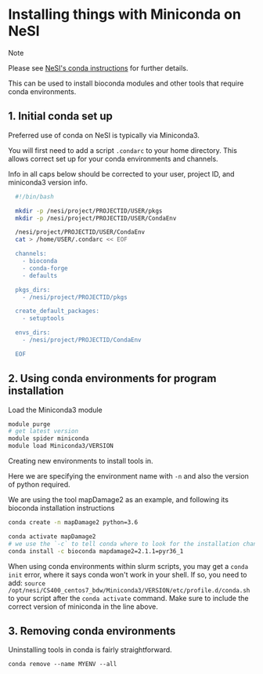 # Installing things with Miniconda on NeSI

> [!NOTE]
> Please see [NeSI's conda instructions](https://support.nesi.org.nz/hc/en-gb/articles/360001580415-Miniconda3) for further details. 

This can be used to install bioconda modules and other tools that require conda environments.

## 1. Initial conda set up

Preferred use of conda on NeSI is typically via Miniconda3.

You will first need to add a script `.condarc` to your home directory. This allows correct set up for your conda environments and channels.

Info in all caps below should be corrected to your user, project ID, and miniconda3 version info.

```bash
  #!/bin/bash

  mkdir -p /nesi/project/PROJECTID/USER/pkgs
  mkdir -p /nesi/project/PROJECTID/USER/CondaEnv

  /nesi/project/PROJECTID/USER/CondaEnv
  cat > /home/USER/.condarc << EOF

  channels:
    - bioconda
    - conda-forge
    - defaults

  pkgs_dirs:
    - /nesi/project/PROJECTID/pkgs

  create_default_packages:
    - setuptools

  envs_dirs:
    - /nesi/project/PROJECTID/CondaEnv

  EOF
```

## 2. Using conda environments for program installation

Load the Miniconda3 module

```bash
module purge
# get latest version
module spider miniconda
module load Miniconda3/VERSION
```

Creating new environments to install tools in.

Here we are specifying the environment name with `-n` and also the version of python required.

We are using the tool mapDamage2 as an example, and following its bioconda installation instructions

```bash
conda create -n mapDamage2 python=3.6

conda activate mapDamage2
# we use the `-c` to tell conda where to look for the installation channels
conda install -c bioconda mapdamage2=2.1.1=pyr36_1
```

When using conda environments within slurm scripts, you may get a `conda init` error, where it says conda won't work in your shell. If so, you need to add: `source /opt/nesi/CS400_centos7_bdw/Miniconda3/VERSION/etc/profile.d/conda.sh` to your script after the `conda activate` command. Make sure to include the correct version of miniconda in the line above. 

## 3. Removing conda environments 

Uninstalling tools in conda is fairly straightforward.

`conda remove --name MYENV --all`

